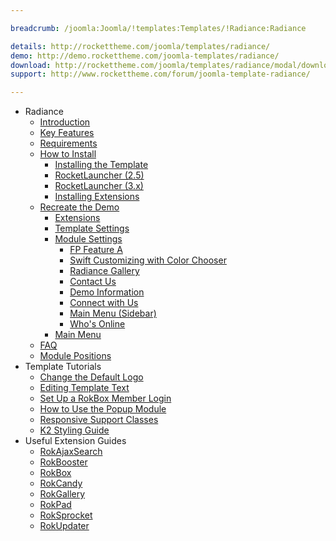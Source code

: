 ```yaml
---

breadcrumb: /joomla:Joomla/!templates:Templates/!Radiance:Radiance

details: http://rockettheme.com/joomla/templates/radiance/
demo: http://demo.rockettheme.com/joomla-templates/radiance/
download: http://rockettheme.com/joomla/templates/radiance/modal/downloads
support: http://www.rockettheme.com/forum/joomla-template-radiance/

---
```


* Radiance
    * [Introduction]()
    * [Key Features](INDEX.md#key-features)
    * [Requirements](INDEX.md#requirements)
    * [How to Install](../../platform/templates.md#how-to-install)
        * [Installing the Template](../../platform/templates.md#how-to-install-a-joomla-template)
        * [RocketLauncher (2.5)](../../platform/install_joomla_25.md)
        * [RocketLauncher (3.x)](../../platform/install_joomla_3x.md)
        * [Installing Extensions](../../platform/extensions.md#how-to-install-an-extension)
    * [Recreate the Demo](demo.md)
        * [Extensions](demo.md#recommended-extensions)
        * [Template Settings](demo_override.md)
        * [Module Settings](demo.md#module-settings)
            * [FP Feature A](demo_module_1.md)
            * [Swift Customizing with Color Chooser](demo_module_2.md)
            * [Radiance Gallery](demo_module_3.md)
            * [Contact Us](demo_module_4.md)
            * [Demo Information](demo_module_5.md)
            * [Connect with Us](demo_module_6.md)
            * [Main Menu (Sidebar)](demo_module_7.md)
            * [Who's Online](demo_module_8.md)
        * [Main Menu](demo.md#menu-settings)
    * [FAQ](faq.md)
    * [Module Positions](positions.md)
* Template Tutorials
    * [Change the Default Logo](../../basic/how_to_edit_the_logo.md)
    * [Editing Template Text](../../basic/how_to_edit_template_text.md)
    * [Set Up a RokBox Member Login](../../basic/how_to_set_up_a_rokbox_member_login.md)
    * [How to Use the Popup Module](../../basic/how_to_use_popup_module.md)
    * [Responsive Support Classes](../../basic/responsive_support_classes.md)
    * [K2 Styling Guide](../../basic/k2_styling_guide.md)
* Useful Extension Guides
    * [RokAjaxSearch](../../extensions/rokajaxsearch/)
    * [RokBooster](../../extensions/rokbooster/)
    * [RokBox](../../extensions/rokbox/)
    * [RokCandy](../../extensions/rokcandy)
    * [RokGallery](../../extensions/rokgallery/)
    * [RokPad](../../extensions/rokpad/)
    * [RokSprocket](../../extensions/roksprocket/)
    * [RokUpdater](../../extensions/rokupdater/)